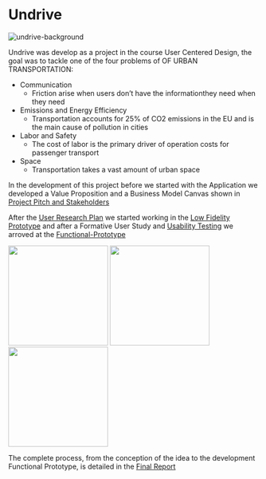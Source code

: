 # Undrive
![undrive-background](https://user-images.githubusercontent.com/36460371/164555240-3b412da7-1171-45ad-8050-0a605b211004.png)

Undrive was develop as a project in the course User Centered Design, the goal was to tackle one of the four problems of OF URBAN TRANSPORTATION:
* Communication
  * Friction arise when users don’t have the informationthey need when they need
* Emissions and Energy Efficiency
  * Transportation accounts for 25% of CO2 emissions in the EU and is the main cause of pollution in cities
* Labor and Safety
  * The cost of labor is the primary driver of operation costs for passenger transport
* Space
  * Transportation takes a vast amount of urban space

In the development of this project before we started with the Application we developed a Value Proposition and a Business Model Canvas shown in [Project Pitch and Stakeholders](https://github.com/pedro-miguel-rodrigues/Undrive/blob/main/Project%20Pitch%20and%20Stakeholders.ppsx)

After the [User Research Plan](https://github.com/pedro-miguel-rodrigues/Undrive/blob/main/User%20Research%20Plan.ppsx) we started working in the [Low Fidelity Prototype](https://github.com/pedro-miguel-rodrigues/Undrive/blob/main/Low%20Fidelity%20Prototype.ppsx) and after a Formative User Study and [Usability Testing](https://github.com/pedro-miguel-rodrigues/Undrive/blob/main/UsabilityTesting.ppsx) we arroved at the [Functional-Prototype](https://github.com/pedro-miguel-rodrigues/Undrive/blob/main/Fully-Functional-Prototype.ppsx)
<p float="middle">
  <img src="https://user-images.githubusercontent.com/36460371/164559245-28a27fc9-f541-4d72-b902-aceec1b86d6a.png" width="200"/>
  <img src="https://user-images.githubusercontent.com/36460371/164558639-75c63802-4df0-42c3-a9f9-47496362cc4f.png" width="200"/>
 <img src="https://user-images.githubusercontent.com/36460371/164561162-1afe13bd-534b-4bca-9618-e99a1c8ba52c.png" width="200"/>
</p>

The complete process, from the conception of the idea to the development Functional Prototype, is detailed in the [Final Report](https://github.com/pedro-miguel-rodrigues/Undrive/blob/main/Group%207%20-%20Undrive%20Final%20Report.pdf)
